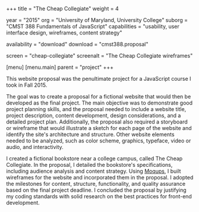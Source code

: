 +++
title = "The Cheap Collegiate"
weight = 4

year = "2015"
org = "University of Maryland, University College"
suborg = "CMST 388 Fundamentals of JavaScript"
capabilities = "usability, user interface design, wireframes, content strategy"

availability = "download"
download = "cmst388.proposal"

screen = "cheap-collegiate"
screenalt = "The Cheap Collegiate wireframes"

[menu]
[menu.main]
parent = "project"
+++

This website proposal was the penultimate project for a JavaScript course I took in Fall 2015.

The goal was to create a proposal for a fictional website that would then be developed as the final project. The main objective was to demonstrate good project planning skills, and the proposal needed to include a website title, project description, content development, design considerations, and a detailed project plan. Additionally, the proposal also required a storyboard or wireframe that would illustrate a sketch for each page of the website and identify the site's architecture and structure. Other website elements needed to be analyzed, such as color scheme, graphics, typeface, video or audio, and interactivity.

I created a fictional bookstore near a college campus, called The Cheap Collegiate. In the proposal, I detailed the bookstore's specifications, including audience analysis and content strategy. Using [Moqups](https://moqups.com), I built wireframes for the website and incorporated them in the proposal. I adopted the milestones for content, structure, functionality, and quality assurance based on the final project deadline. I concluded the proposal by justifying my coding standards with solid research on the best practices for front-end development.